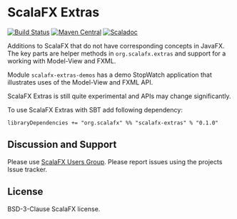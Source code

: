 ScalaFX Extras
==============

[![Build Status](https://travis-ci.org/scalafx/scalafx-extras.svg?branch=master)](https://travis-ci.org/scalafx/scalafx-extras)
[![Maven Central](https://maven-badges.herokuapp.com/maven-central/org.scalafx/scalafx-extras_2.11/badge.svg)](https://maven-badges.herokuapp.com/maven-central/org.scalafx/scalafx-extras_2.11)
[![Scaladoc](http://javadoc-badge.appspot.com/org.scalafx/scalafx-extras_2.11.svg?label=scaladoc)](http://javadoc-badge.appspot.com/org.scalafx/scalafx-extras_2.11)


Additions to ScalaFX that do not have corresponding concepts in JavaFX. The key parts are helper methods in `org.scalafx.extras` and support for a working with Model-View and FXML.

Module `scalafx-extras-demos` has a demo StopWatch application that illustrates uses of the Model-View and FXML API.


ScalaFX Extras is still quite experimental and APIs may change significantly.

To use ScalaFX Extras with SBT add following dependency:

```
libraryDependencies += "org.scalafx" %% "scalafx-extras" % "0.1.0"
```


Discussion and Support
----------------------

Please use [ScalaFX Users Group](https://groups.google.com/forum/#!forum/scalafx-users). Please report issues using the projects Issue tracker.


License
-------

BSD-3-Clause ScalaFX license.